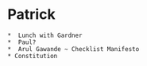 # Patrick
    *  Lunch with Gardner
    *  Paul?
    *  Arul Gawande ~ Checklist Manifesto
    * Constitution